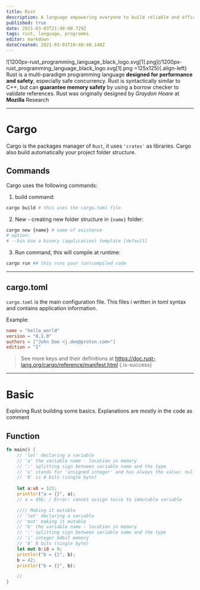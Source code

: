 ```yaml
---
title: Rust
description: A language empowering everyone to build reliable and efficient software.
published: true
date: 2021-03-03T21:40:08.729Z
tags: rust, language, programmi
editor: markdown
dateCreated: 2021-03-03T19:40:40.140Z
---
```



![1200px-rust_programming_language_black_logo.svg[1].png](/1200px-rust_programming_language_black_logo.svg[1].png =125x125){.align-left}
Rust is a multi-paradigm programming language **designed for performance and safety**, especially safe concurrency. 
Rust is syntactically similar to C++, but can **guarantee memory safety** by using a borrow checker to validate references. 
Rust was originally designed by *Graydon Hoare* at **Mozilla** Research


---
# Cargo
Cargo is the packages manager of `Rust`, it uses `'crates'` as libraries.
Cargo also build automatically your project folder structure.

## Commands
Cargo uses the following commands:
1.  build command:
```bash
cargo build # this uses the cargo.toml file
```
2. New - creating new folder structure in `{name}` folder:
```bash
cargo new {name} # name of existence
# option:
# --bin Use a binary (application) template [default]
```
3. Run command, this will compile at runtime:
```bash
cargo run ## this runs your (un)compiled code
```
---

## cargo.toml

`cargo.toml` is the main configuration file.
This files i written in toml syntax and contains application information.

Example:
```toml
name = "hello_world"
version = "0.1.0"
authors = ["John Doe <j.doe@proton.com>"]
edition = "1"
```

> See more keys and their definitions at https://doc.rust-lang.org/cargo/reference/manifest.html
{.is-success}


---
# Basic
Exploring Rust building some basics.
Explanations are mostly in the code as comment

## Function

```rust
fn main() {
    // 'let' declaring a variable
    // 'a' the variable name - location in memory
    // ':' splitting sign between variable name and the type
    // 'u' stands for 'unsigned integer' and has always the value: null(0) or positive(+)
    // '8' is 8 bits (single byte)
    
    let a:u8 = 123;
    println!("a = {}", a);
    // a = 456; / Error: cannot assign twice to immutable variable

    //// Making it mutable
    // 'let' declaring a variable
    // 'mut' making it mutable
    // 'b' the variable name - location in memory
    // ':' splitting sign between variable name and the type
    // 'i' integer 64bit memory
    // '8' 8 bits (single byte) 
    let mut b:i8 = 0;
    println!("b = {}", b);
    b = 42;
    println!("b = {}", b);

    // 
}

```